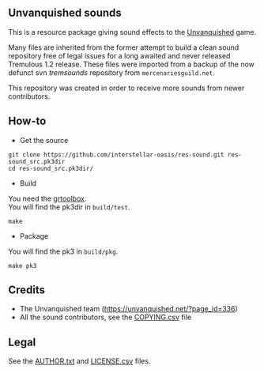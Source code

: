 Unvanquished sounds
-------------------

This is a resource package giving sound effects to the [Unvanquished](https://www.unvanquished.net) game.

Many files are inherited from the former attempt to build a clean sound repository free of legal issues for a long awaited and never released Tremulous 1.2 release. These files were imported from a backup of the now defunct svn _tremsounds_ repository from `mercenariesguild.net`.

This repository was created in order to receive more sounds from newer contributors.

How-to
------

* Get the source

```
git clone https://github.com/interstellar-oasis/res-sound.git res-sound_src.pk3dir
cd res-sound_src.pk3dir/
```

* Build

You need the [grtoolbox](https://github.com/illwieckz/grtoolbox).  
You will find the pk3dir in `build/test`.

```
make
```

* Package

You will find the pk3 in `build/pkg`.

```
make pk3
```

Credits
-------

* The Unvanquished team (https://unvanquished.net/?page_id=336)
* All the sound contributors, see the [COPYING.csv](COPYING.csv) file

Legal
-----

See the [AUTHOR.txt](AUTHOR.txt) and [LICENSE.csv](LICENSE.csv) files.
